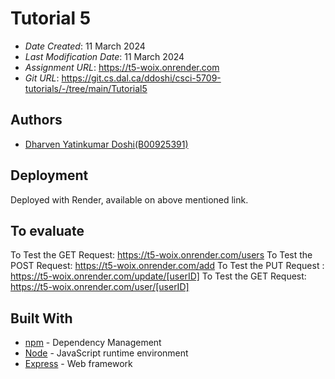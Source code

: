 # Tutorial 5
 
* *Date Created*: 11 March 2024
* *Last Modification Date*: 11 March 2024
* *Assignment URL*: <https://t5-woix.onrender.com>
* *Git URL*: <https://git.cs.dal.ca/ddoshi/csci-5709-tutorials/-/tree/main/Tutorial5>
 
## Authors
 
* [Dharven Yatinkumar Doshi(B00925391)](dh442504@dal.ca)
 
## Deployment
 
Deployed with Render, available on above mentioned link.

## To evaluate
To Test the GET Request: https://t5-woix.onrender.com/users
To Test the POST Request: https://t5-woix.onrender.com/add
To Test the PUT Request : https://t5-woix.onrender.com/update/[userID]
To Test the GET Request: https://t5-woix.onrender.com/user/[userID]
 
## Built With
 
- [npm](https://docs.npmjs.com/) - Dependency Management
- [Node](https://nodejs.org/en) - JavaScript runtime environment
- [Express](https://expressjs.com/) - Web framework


